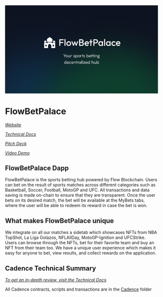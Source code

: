 ![Cover Image](github-cover.png)

# FlowBetPalace

[*Website*](https://flowbetpalace.vercel.app/)

[*Technical Docs*](https://flow-hackaton.gitbook.io/flowbetpalace/)

[*Pitch Deck*](https://drive.google.com/file/d/1AvDPJF-pfYB6fgyArscnNoKp5nD2oaA9/view?usp=sharing)

[*Video Demo*](https://youtu.be/TcMV0nDdQhs)

## FlowBetPalace Dapp
FlowBetPalace is the sports betting hub powered by Flow Blockchain. Users can bet on the result of sports matches across different categories such as Basketball, Soccer, Football, MotoGP and UFC. All transactions and data saving is made on-chain to ensure that they are transparent. Once the user bets on its desired match, the bet will be available at the MyBets tabs, where the user will be able to redeem its reward in case the bet is won. 

## What makes FlowBetPalace unique
We integrate on all our matches a sidetab which showcases NFTs from NBA TopShot, La Liga Golazos, NFLAllDay, MotoGP-Ignition and UFCStrike. Users can browse through the NFTs, bet for their favorite team and buy an NFT from their team too. We have a unique user experience which makes it easy for anyone to bet, view results, and collect rewards on the application.

## Cadence Technical Summary
[*To get an in-depth review, visit the Technical Docs*](https://thetatix.gitbook.io)

All Cadence contracts, scripts and transactions are in the [Cadence](https://github.com/flowBetPalace/cadence) folder 


